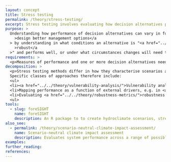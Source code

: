 ```yaml
---
layout: concept
title: Stress testing
permalink: /theory/stress-testing/
excerpt: Stress testing involves evaluating how decision alternatives perform in different conditions.
purpose: >
  Understanding how performance of decision alternatives can vary in future can help <a href="../../theory/management-options/"
    >design better management options</a
  > by understanding in what conditions an alternative is "<a href="../../theory/robust-decisions/"
    >robust</a
  >" and performs well, or under what circumstances changes will need to made within an "<a href="../../theory/adaptive-decisions/">adaptive</a>" solution.
requirements: >
  <p>Measures of performance and one or more decision alternatives need to be specified. Stress testing can be performed in an optimisation context (e.g. to identify <a href="../../theory/robust-decisions/">robust decisions</a>), in which case the decision alternatives are defined within a model.</p>
decomposition: >
  <p>Stress testing methods differ in how they characterise scenarios and the form of output they provide. Scenarios can be pre-determined, defined by model parameters, or created within the stress testing process. Stress testing may report failures, simply show how performance varies, or aim to compare decision alternatives.</p>
  Specific classes of approaches therefore include:
  <ul>
  <li><a href="../../theory/vulnerability-analysis/">Vulnerability analysis</a> specifically identifies conditions in which management options can fail</li>
  <li>Mapping performance as a function of external drivers, e.g. in <a href="../../theory/decision-scaling/">Decision scaling</a></li>
  <li>Evaluating <a href="../../theory/robustness-metrics/">robustness metrics</a>, e.g. in <a href="../../theory/robust-optimisation/">Robust optimisation</a> or "<a href="../../theory/robust-decision-making/">Robust decision making</a>"</li>
  <ul>
tools:
  - slug: foreSIGHT
    name: foreSIGHT
    description: An R package to to create hydroclimate scenarios, stress test systems and visualize system performance in scenario-neutral climate change impact assessments.
also_see:
  - permalink: /theory/scenario-neutral-climate-impact-assessment/
    name: Scenario-neutral climate impact assessment
    description: Evaluates system performance across a range of possible climates rather than a pre-determined set of scenarios
examples:
further_reading:
references:
---
```

